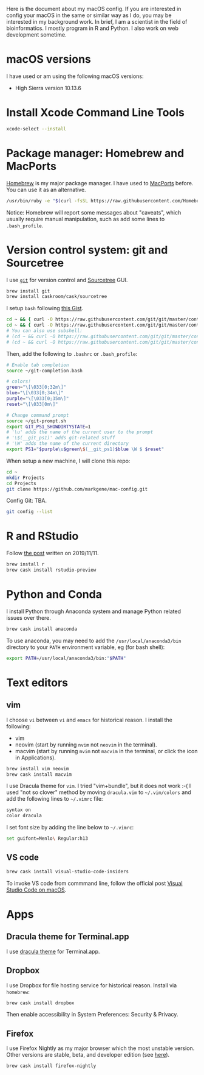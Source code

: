 Here is the document about my macOS config. If you are interested in config your macOS in the same or similar way as I do, you may be interested in my background work. In brief, I am a scientist in the field of bioinformatics. I mostly program in R and Python. I also work on web development sometime.

# macOS versions

I have used or am using the following macOS versions:

* High Sierra version 10.13.6

# Install Xcode Command Line Tools

```bash
xcode-select --install
```

# Package manager: Homebrew and MacPorts

[Homebrew](https://brew.sh/) is my major package manager. I have used to [MacPorts](https://www.macports.org/) before. You can use it as an alternative.

```bash
/usr/bin/ruby -e "$(curl -fsSL https://raw.githubusercontent.com/Homebrew/install/master/install)"
```

Notice: Homebrew will report some messages about "caveats", which usually require manual manipulation, such as add some lines to `.bash_profile`.

# Version control system: git and Sourcetree

I use [`git`](https://git-scm.com/) for version control and [Sourcetree](https://www.sourcetreeapp.com/) GUI.

```bash
brew install git
brew install caskroom/cask/sourcetree
```

I setup `bash` following [this Gist](https://gist.github.com/nisbeti/3d1c66bbb8f5cd83c2bce3ce05a7d58f). 

```bash
cd ~ && { curl -O https://raw.githubusercontent.com/git/git/master/contrib/completion/git-completion.bash ; cd -; }
cd ~ && { curl -O https://raw.githubusercontent.com/git/git/master/contrib/completion/git-prompt.sh ; cd -; }
# You can also use subshell:
# (cd ~ && curl -O https://raw.githubusercontent.com/git/git/master/contrib/completion/git-completion.bash)
# (cd ~ && curl -O https://raw.githubusercontent.com/git/git/master/contrib/completion/git-prompt.sh)
```

Then, add the following to `.bashrc` or `.bash_profile`:

```bash
# Enable tab completion
source ~/git-completion.bash

# colors!
green="\[\033[0;32m\]"
blue="\[\033[0;34m\]"
purple="\[\033[0;35m\]"
reset="\[\033[0m\]"

# Change command prompt
source ~/git-prompt.sh
export GIT_PS1_SHOWDIRTYSTATE=1
# '\u' adds the name of the current user to the prompt
# '\$(__git_ps1)' adds git-related stuff
# '\W' adds the name of the current directory
export PS1="$purple\u$green\$(__git_ps1)$blue \W $ $reset"
```

When setup a new machine, I will clone this repo:

```bash
cd ~
mkdir Projects
cd Projects
git clone https://github.com/markgene/mac-config.git
```

Config Git: TBA.

```bash
git config --list
```

# R and RStudio

Follow [the post](https://www.datacamp.com/community/tutorials/installing-R-windows-mac-ubuntu) written on 2019/11/11.

```bash
brew install r
brew cask install rstudio-preview
```

# Python and Conda

I install Python through Anaconda system and manage Python related issues over there. 

```bash
brew cask install anaconda
```

To use anaconda, you may need to add the `/usr/local/anaconda3/bin` directory to your `PATH` environment variable, eg (for bash shell):

```bash
export PATH=/usr/local/anaconda3/bin:"$PATH"
```

# Text editors

## vim

I choose `vi` between `vi` and `emacs` for historical reason. I install the following:

* vim
* neovim (start by running `nvim` not `neovim` in the terminal).
* macvim (start by running `mvim` not `macvim` in the terminal, or click the icon in Applications).

```bash
brew install vim neovim
brew cask install macvim
```

I use Dracula theme for `vim`. I tried "vim+bundle", but it does not work :-( I used "not so clover" method by moving `dracula.vim` to `~/.vim/colors` and add the following lines to `~/.vimrc` file:

```bash
syntax on
color dracula
```

I set font size by adding the line below to `~/.vimrc`:

```bash
set guifont=Menlo\ Regular:h13
```

## VS code 

```bash
brew cask install visual-studio-code-insiders
```

To invoke VS code from commmand line, follow the official post [Visual Studio Code on macOS](https://code.visualstudio.com/docs/setup/mac).

# Apps

## Dracula theme for Terminal.app

I use [dracula theme](https://draculatheme.com/terminal/) for Terminal.app.

## Dropbox

I use Dropbox for file hosting service for historical reason. Install via `homebrew`:

```bash
brew cask install dropbox 
```

Then enable accessibility in System Preferences: Security & Privacy.

## Firefox 

I use Firefox Nightly as my major browser which the most unstable version. Other versions are stable, beta, and developer edition (see [here](https://www.mozilla.org/en-US/firefox/channel/desktop/)).

```bash
brew cask install firefox-nightly 
```



